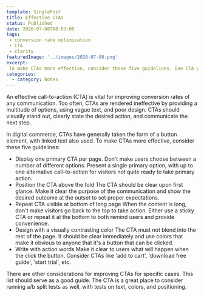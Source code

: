 ```yaml
---
template: SinglePost
title: Effective CTAs
status: Published
date: 2020-07-08T08:03:00
tags:
 - conversion rate optimization
 - CTA
 - clarity
featuredImage: '../images/2020-07-08.png'
excerpt:
 To make CTAs more effective, consider these five guidelines. One CTA per page. Place above the fold. Design with visually contrasting colors. Write with action words. Repeat at bottom of page.
categories:
  - category: Notes
---
```

An effective call-to-action (CTA) is vital for improving conversion rates of any communication. Too often, CTAs are rendered ineffective by providing a multitude of options, using vague text, and poor design. CTAs should visually stand out, clearly state the desired action, and communicate the next step.

In digital commerce, CTAs have generally taken the form of a button element, with linked text also used. To make CTAs more effective, consider these five guidelines:

- Display one primary CTA per page.
Don't make users choose between a number of different options. Present a single primary option, with up to one alternative call-to-action for visitors not quite ready to take primary action.
- Position the CTA above the fold
The CTA should be clear upon first glance. Make it clear the purpose of the communication and show the desired outcome at the outset to set proper expectations.
- Repeat CTA visible at bottom of long page
When the content is long, don't make visitors go back to the top to take action. Either use a sticky CTA or repeat it at the bottom to both remind users and provide convenience.
- Design with a visually contrasting color
The CTA must not blend into the rest of the page. It should be clear immediately and use colors that make it obvious to anyone that it's a button that can be clicked.
- Write with action words
Make it clear to users what will happen when the click the button. Consider CTAs like 'add to cart', 'download free guide', 'start trial', etc.

There are other considerations for improving CTAs for specific cases. This list should serve as a good guide. The CTA is a great place to consider running a/b split tests as well, with tests on text, colors, and positioning.
